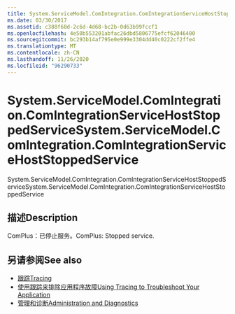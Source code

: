 ```yaml
---
title: System.ServiceModel.ComIntegration.ComIntegrationServiceHostStoppedService
ms.date: 03/30/2017
ms.assetid: c388f68d-2c6d-4d68-bc2b-0d63b99fccf1
ms.openlocfilehash: 4e50b553201abfac26dbd5806775efcf62046400
ms.sourcegitcommit: bc293b14af795e0e999e3304dd40c0222cf2ffe4
ms.translationtype: MT
ms.contentlocale: zh-CN
ms.lasthandoff: 11/26/2020
ms.locfileid: "96290733"
---
```

# <a name="systemservicemodelcomintegrationcomintegrationservicehoststoppedservice"></a><span data-ttu-id="2d6b2-102">System.ServiceModel.ComIntegration.ComIntegrationServiceHostStoppedService</span><span class="sxs-lookup"><span data-stu-id="2d6b2-102">System.ServiceModel.ComIntegration.ComIntegrationServiceHostStoppedService</span></span>

<span data-ttu-id="2d6b2-103">System.ServiceModel.ComIntegration.ComIntegrationServiceHostStoppedService</span><span class="sxs-lookup"><span data-stu-id="2d6b2-103">System.ServiceModel.ComIntegration.ComIntegrationServiceHostStoppedService</span></span>  
  
## <a name="description"></a><span data-ttu-id="2d6b2-104">描述</span><span class="sxs-lookup"><span data-stu-id="2d6b2-104">Description</span></span>  

 <span data-ttu-id="2d6b2-105">ComPlus：已停止服务。</span><span class="sxs-lookup"><span data-stu-id="2d6b2-105">ComPlus: Stopped service.</span></span>  
  
## <a name="see-also"></a><span data-ttu-id="2d6b2-106">另请参阅</span><span class="sxs-lookup"><span data-stu-id="2d6b2-106">See also</span></span>

- [<span data-ttu-id="2d6b2-107">跟踪</span><span class="sxs-lookup"><span data-stu-id="2d6b2-107">Tracing</span></span>](index.md)
- [<span data-ttu-id="2d6b2-108">使用跟踪来排除应用程序故障</span><span class="sxs-lookup"><span data-stu-id="2d6b2-108">Using Tracing to Troubleshoot Your Application</span></span>](using-tracing-to-troubleshoot-your-application.md)
- [<span data-ttu-id="2d6b2-109">管理和诊断</span><span class="sxs-lookup"><span data-stu-id="2d6b2-109">Administration and Diagnostics</span></span>](../index.md)
